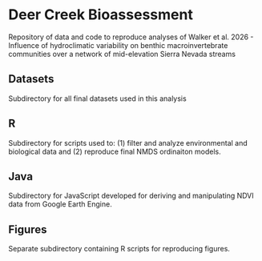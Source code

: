 # Deer Creek Bioassessment
Repository of data and code to reproduce analyses of Walker et al. 2026 - Influence of hydroclimatic variability on benthic macroinvertebrate communities over a network of mid-elevation Sierra Nevada streams

## Datasets
Subdirectory for all final datasets used in this analysis

## R
Subdirectory for scripts used to: (1) filter and analyze environmental and biological data and (2) reproduce final NMDS ordinaiton models.

## Java
Subdirectory for JavaScript developed for deriving and manipulating NDVI data from Google Earth Engine.

## Figures
Separate subdirectory containing R scripts for reproducing figures.
